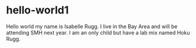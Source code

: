 # hello-world1
Hello world my name is Isabelle Rugg. I live in the Bay Area and will be attending SMH next year. I am an only child but have a lab mix named Hoku Rugg.
